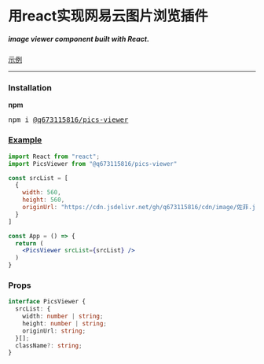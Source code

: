 # 用react实现网易云图片浏览插件
##### image viewer component built with React.
[示例](https://neteasecloudmusic.fun/user/46636813/dynamic)

---

### Installation
**npm**
<pre>npm i <a href="https://www.npmjs.com/package/@q673115816/pics-viewer">@q673115816/pics-viewer</a></pre>

### [Example](https://codesandbox.io/s/pics-viewer-demo-bv1ynq)

```jsx
import React from "react";
import PicsViewer from "@q673115816/pics-viewer"

const srcList = [
  {
    width: 560,
    height: 560,
    originUrl: "https://cdn.jsdelivr.net/gh/q673115816/cdn/image/佐菲.jpg",
  }
]

const App = () => {
  return (
    <PicsViewer srcList={srcList} />
  )
}
```

### Props
```typescript
interface PicsViewer {
  srcList: {
    width: number | string;
    height: number | string;
    originUrl: string;
  }[];
  className?: string;
}

```

